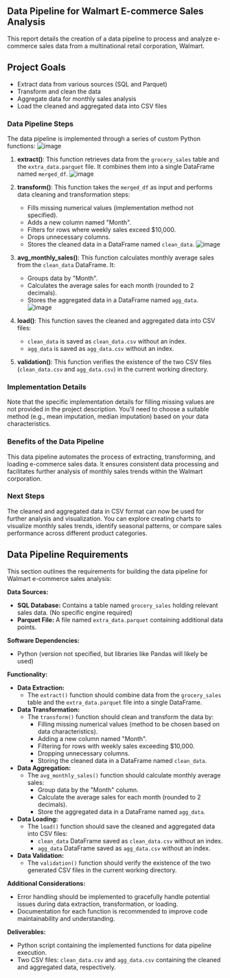 ## Data Pipeline for Walmart E-commerce Sales Analysis

This report details the creation of a data pipeline to process and analyze e-commerce sales data from a multinational retail corporation, Walmart. 

## Project Goals

* Extract data from various sources (SQL and Parquet)
* Transform and clean the data
* Aggregate data for monthly sales analysis
* Load the cleaned and aggregated data into CSV files

### Data Pipeline Steps

The data pipeline is implemented through a series of custom Python functions:
![image](https://github.com/nguyenngocquynhgiang/Building-a-Retail-Data-Pipeline/assets/135851627/0ff52bcc-0571-4a81-9b65-d4d19dceb527)

1. **extract()**: This function retrieves data from the `grocery_sales` table and the `extra_data.parquet` file. It combines them into a single DataFrame named `merged_df`.
![image](https://github.com/nguyenngocquynhgiang/Building-a-Retail-Data-Pipeline/assets/135851627/4e8cd9de-f96e-499c-99bb-3e16bfd03209)

2. **transform()**: This function takes the `merged_df` as input and performs data cleaning and transformation steps:
    * Fills missing numerical values (implementation method not specified).
    * Adds a new column named "Month".
    * Filters for rows where weekly sales exceed $10,000.
    * Drops unnecessary columns.
    * Stores the cleaned data in a DataFrame named `clean_data`.
![image](https://github.com/nguyenngocquynhgiang/Building-a-Retail-Data-Pipeline/assets/135851627/235cfc32-4345-479e-bb32-1dfe54938ce6)

3. **avg_monthly_sales()**: This function calculates monthly average sales from the `clean_data` DataFrame. It:
    * Groups data by "Month".
    * Calculates the average sales for each month (rounded to 2 decimals).
    * Stores the aggregated data in a DataFrame named `agg_data`.
![image](https://github.com/nguyenngocquynhgiang/Building-a-Retail-Data-Pipeline/assets/135851627/a651a97e-5656-437d-8330-42658b3257c9)

4. **load()**: This function saves the cleaned and aggregated data into CSV files:
    * `clean_data` is saved as `clean_data.csv` without an index.
    * `agg_data` is saved as `agg_data.csv` without an index. 

5. **validation()**: This function verifies the existence of the two CSV files (`clean_data.csv` and `agg_data.csv`) in the current working directory.

### Implementation Details

Note that the specific implementation details for filling missing values are not provided in the project description. You'll need to choose a suitable method (e.g., mean imputation, median imputation) based on your data characteristics.

### Benefits of the Data Pipeline

This data pipeline automates the process of extracting, transforming, and loading e-commerce sales data. It ensures consistent data processing and facilitates further analysis of monthly sales trends within the Walmart corporation.

### Next Steps

The cleaned and aggregated data in CSV format can now be used for further analysis and visualization. You can explore creating charts to visualize monthly sales trends, identify seasonal patterns, or compare sales performance across different product categories.

## Data Pipeline Requirements

This section outlines the requirements for building the data pipeline for Walmart e-commerce sales analysis:

**Data Sources:**

* **SQL Database:** Contains a table named `grocery_sales` holding relevant sales data. (No specific engine required)
* **Parquet File:**  A file named `extra_data.parquet` containing additional data points.

**Software Dependencies:**

* Python (version not specified, but libraries like Pandas will likely be used)

**Functionality:**

* **Data Extraction:**
    * The `extract()` function should combine data from the `grocery_sales` table and the `extra_data.parquet` file into a single DataFrame.
* **Data Transformation:**
    * The `transform()` function should clean and transform the data by:
        * Filling missing numerical values (method to be chosen based on data characteristics).
        * Adding a new column named "Month".
        * Filtering for rows with weekly sales exceeding $10,000.
        * Dropping unnecessary columns.
        * Storing the cleaned data in a DataFrame named `clean_data`.
* **Data Aggregation:**
    * The `avg_monthly_sales()` function should calculate monthly average sales:
        * Group data by the "Month" column.
        * Calculate the average sales for each month (rounded to 2 decimals).
        * Store the aggregated data in a DataFrame named `agg_data`.
* **Data Loading:**
    * The `load()` function should save the cleaned and aggregated data into CSV files:
        * `clean_data` DataFrame saved as `clean_data.csv` without an index.
        * `agg_data` DataFrame saved as `agg_data.csv` without an index.
* **Data Validation:**
    * The `validation()` function should verify the existence of the two generated CSV files in the current working directory. 

**Additional Considerations:**

* Error handling should be implemented to gracefully handle potential issues during data extraction, transformation, or loading.
* Documentation for each function is recommended to improve code maintainability and understanding.

**Deliverables:**

* Python script containing the implemented functions for data pipeline execution.
* Two CSV files: `clean_data.csv` and `agg_data.csv` containing the cleaned and aggregated data, respectively.

